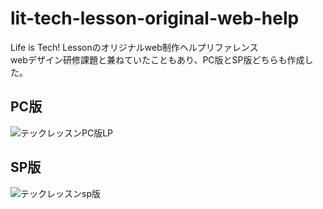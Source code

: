 # lit-tech-lesson-original-web-help
Life is Tech! Lessonのオリジナルweb制作ヘルプリファレンス<br>
webデザイン研修課題と兼ねていたこともあり、PC版とSP版どちらも作成した。

## PC版
![テックレッスンPC版LP](https://user-images.githubusercontent.com/78514031/225497633-8b7100b7-0e2f-4e78-9e7f-7f1a65f81b44.png)

## SP版
![テックレッスンsp版](https://user-images.githubusercontent.com/78514031/225497659-2d8daaba-43fb-4a46-bac1-cf90c3f934d6.png)
